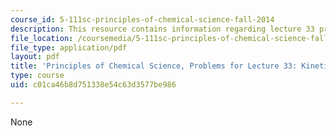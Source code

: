 ```yaml
---
course_id: 5-111sc-principles-of-chemical-science-fall-2014
description: This resource contains information regarding lecture 33 problem.
file_location: /coursemedia/5-111sc-principles-of-chemical-science-fall-2014/c01ca46b8d751338e54c63d3577be986_MIT5_111F14_Lec33Prob.pdf
file_type: application/pdf
layout: pdf
title: 'Principles of Chemical Science, Problems for Lecture 33: Kinetics and Temperature'
type: course
uid: c01ca46b8d751338e54c63d3577be986

---
```

None